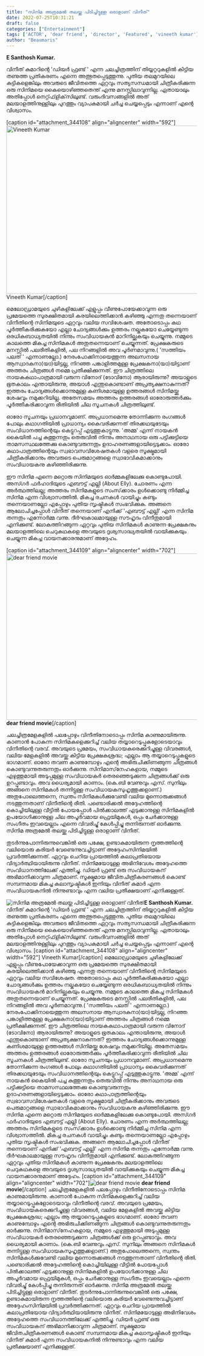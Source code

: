 ```yaml
---
title: "സിനിമ അത്രമേല്‍ തലയ്ക്കു പിടിച്ചിട്ടുള്ള ഒരാളാണ് വിനീത്"
date: 2022-07-25T10:31:21
draft: false
categories: ["Entertainment"]
tags: ['ACTOR', 'dear friend', 'director', 'Featured', 'vineeth kumar']
author: "Beaumaris"
---
```


<strong>E Santhosh Kumar.</strong>

വിനീത് കുമാറിന്റെ 'ഡിയര്‍ ഫ്രണ്ട് ' എന്ന ചലച്ചിത്രത്തിന് തിയ്യറ്ററുകളില്‍ കിട്ടിയ തണുത്ത പ്രതികരണം എന്നെ അത്ഭുതപ്പെടുത്തുന്നു. പുതിയ തലമുറയിലെ കുട്ടികളെങ്കിലും അവരുടെ ജീവിതത്തെ ഏറ്റവും സത്യസന്ധമായി ചിത്രീകരിക്കുന്ന ഒരു സിനിമയെ കൈയൊഴിഞ്ഞതെന്ത് എന്നു മനസ്സിലാവുന്നില്ല. ഏതായാലും അതിപ്പോള്‍ നെറ്റ്ഫ്‌ളിക്‌സിലുണ്ട്. വരുംദിവസങ്ങളില്‍ അത് മലയാളത്തിനുള്ളിലും പുറത്തും വ്യാപകമായി ചര്‍ച്ച ചെയ്യപ്പെടും എന്നാണ് എന്റെ വിശ്വാസം.

[caption id="attachment_344108" align="aligncenter" width="592"]<img class=" wp-image-344108" src="https://cdn.boolokam.com/articles/2022/07/36152769.gif" alt="Vineeth Kumar" width="592" height="443" /> Vineeth Kumar[/caption]

മെലോഡ്രാമയുടെ ചുഴികളിലേക്ക് എളുപ്പം വീണുപോയേക്കാവുന്ന ഒരു പ്രമേയത്തെ സുരക്ഷിതമായി കരയിലെത്തിക്കാന്‍ കഴിഞ്ഞു എന്നതു തന്നെയാണ് വിനീതിന്റെ സിനിമയുടെ ഏറ്റവും വലിയ സവിശേഷത. അതോടൊപ്പം കഥ പൂര്‍ത്തീകരിക്കുകയോ എല്ലാ ചോദ്യങ്ങള്‍ക്കും ഉത്തരം നല്കുകയോ ചെയ്യേണ്ടുന്ന ഒരധികബാധ്യതയില്‍ നിന്നും സംവിധായകന്‍ മാറിനില്ക്കുകയും ചെയ്യുന്നു. നമ്മുടെ കാലത്തെ മികച്ച സിനിമകള്‍ അതുതന്നെയാണ് ചെയ്യുന്നത്. പ്രേക്ഷകരുടെ മനസ്സില്‍ പലരീതികളില്‍, പല നിറങ്ങളില്‍ അവ പൂര്‍ണമാവുന്നു.( 'സത്തിയം പലത് ' എന്നാണല്ലോ.) നേരംപോക്കിനായെത്തുന്ന അലസനായ ആസ്വാദകനാ(യാ)യിട്ടല്ല, നിറഞ്ഞ പങ്കാളിത്തമുള്ള പ്രേക്ഷകനാ(യാ)യിട്ടാണ് അത്തരം ചിത്രങ്ങള്‍ നമ്മെ പ്രതീക്ഷിക്കുന്നത്. ഈ ചിത്രത്തിലെ നായകകഥാപാത്രമായി വരുന്ന വിനോദ് (ടോവിനോ) ആരായിരുന്നു? അയാളുടെ ഭൂതകാലം എന്തായിരുന്നു, അയാള്‍ എന്തുകൊണ്ടാണ് അപ്രത്യക്ഷനാകുന്നത്? ഇത്തരം ചോദ്യങ്ങള്‍ക്കൊന്നുമുള്ള കണിശമായുള്ള ഉത്തരങ്ങള്‍ സിനിമയ്ക്കു ശേഷവും നമുക്കറിയില്ല. അതേസമയം അത്തരം ഉത്തരങ്ങള്‍ ഓരോരുത്തര്‍ക്കും പൂര്‍ത്തീകരിക്കാവുന്ന രീതിയില്‍ ചില സൂചനകള്‍ ചിത്രത്തിലുണ്ട്.

ഓരോ സൂചനയും പ്രധാനവുമാണ്. അപ്രധാനമെന്നു തോന്നിക്കുന്ന രംഗങ്ങള്‍ പോലും കഥാഗതിയില്‍ പ്രാധാന്യം കൈവരിക്കുന്നത് തിരക്കഥയുടേയും സംവിധാനത്തിന്റെയും കെട്ടുറപ്പ് എടുത്തുകാട്ടുന്നു. 'അമ്മ' എന്ന് നായകന്‍ കൈയില്‍ പച്ച കുത്തുന്നതും തെരുവില്‍ നിന്നും അനാഥനായ ഒരു പട്ടിക്കുട്ടിയെ താമസസ്ഥലത്തേക്കു കൊണ്ടുവരുന്നതും ഉദാഹരണങ്ങളായിട്ടെടുക്കാം. ഓരോ കഥാപാത്രത്തിന്റെയും സ്വഭാവസവിശേഷതകള്‍ വളരെ സൂക്ഷ്മമായി ചിത്രീകരിക്കാനും അവരുടെ പെരുമാറ്റങ്ങളെ സ്വാഭാവികമാക്കാനും സംവിധായകനു കഴിഞ്ഞിരിക്കുന്നു.

ഈ സിനിമ എന്നെ മറ്റൊരു സിനിമയുടെ ഓര്‍മ്മകളിലേക്കു കൊണ്ടുപോയി. അസ്ഗര്‍ ഫര്‍ഹാദിയുടെ എബൗട്ട് എല്ലി (About Elly). ചോരണം എന്ന അര്‍ത്ഥത്തിലല്ല; അത്തരം സിനിമകളുടെ സംസ്‌ക്കാരം ഉള്‍ക്കൊണ്ടു നിര്‍മ്മിച്ച സിനിമ എന്ന വിശ്വാസത്തില്‍. മികച്ച രചനകള്‍ വായിച്ചും കണ്ടും തന്നെയാണല്ലോ എപ്പോഴും പുതിയ സൃഷ്ടികള്‍ സംഭവിക്കുക. അങ്ങനെ ആലോചിച്ചപ്പോള്‍ വിനീത് തന്നെയാണ് എനിക്ക് 'എബൗട്ട് എല്ലി' എന്ന സിനിമ തന്നതും എന്നോര്‍മ്മ വന്നു. ദീര്‍ഘകാലമായുള്ള സൗഹൃദം വിനീതുമായി എനിക്കുണ്ട്. ലോകത്തിറങ്ങുന്ന ഏറ്റവും പുതിയ സിനിമകള്‍ കാണുന്ന പ്രേക്ഷകനും മലയാളത്തിലെ ചെറുകഥകളെ അവയുടെ ദൃശ്യസാദ്ധ്യതയില്‍ വായിക്കുകയും ചെയ്യുന്ന മികച്ച വായനക്കാരനുമാണ് അദ്ദേഹം.

[caption id="attachment_344109" align="aligncenter" width="702"]<img class=" wp-image-344109" src="https://cdn.boolokam.com/articles/2022/07/d2ee.jpg" alt="dear friend movie" width="702" height="438" /> <strong>dear friend movie</strong>[/caption]

ചലച്ചിത്രമേളകളില്‍ പലപ്പോഴും വിനീതിനോടൊപ്പം സിനിമ കാണുമായിരുന്നു. കാണാന്‍ പോകുന്ന സിനിമകളെക്കുറിച്ച് വലിയ തയ്യാറെടുപ്പുകളോടെയാവും വിനീതിന്റെ വരവ്. അവയുടെ പ്രമേയം, സംവിധായകരെക്കുറിച്ചുള്ള വിവരങ്ങള്‍, വലിയ മേളകളില്‍ അവയ്ക്കു കിട്ടിയ പ്രേക്ഷകശ്രദ്ധ; എല്ലാം ആ തയ്യാറെടുപ്പുകളുടെ ഭാഗമാണ്. ഓരോ തവണ കാണുമ്പോഴും എന്റെ അഭിരുചിക്കിണങ്ങുന്ന ചിത്രങ്ങള്‍ കൊണ്ടുവന്നുതരുന്നതും ഓര്‍ക്കുന്നു. സിനിമാസ്‌നേഹകളായ, നമ്മുടെ എഴുത്തുമായി അടുപ്പമുള്ള സംവിധായകര്‍ തെരഞ്ഞെടുക്കുന്ന ചിത്രങ്ങള്‍ക്ക് ഒരു ഉറപ്പുണ്ടാവും. അവ ധൈര്യമായി കാണാം. (കെ.ബി വേണുവും എസ്. സുനിലും അങ്ങനെ സിനിമകള്‍ തന്നിട്ടുള്ള സംവിധായകസുഹൃത്തുക്കളാണ്.)
അതുപോലെത്തന്നെ, സ്വന്തം സിനിമകള്‍ക്കുവേണ്ടി വലിയ മുന്നൊരുക്കങ്ങള്‍ നടത്തുന്നതാണ് വിനീതിന്റെ രീതി. പണ്ടൊരിക്കല്‍ അദ്ദേഹത്തിന്റെ കൊച്ചിയിലുള്ള വീട്ടില്‍ പോയപ്പോള്‍ പില്‍ക്കാലത്ത് എടുക്കാനുള്ള സിനിമകളില്‍ ഉപയോഗിക്കാനുള്ള ചില അപൂര്‍വമായ ഫ്രെയിമുകള്‍, ഒപ്പം ചേര്‍ക്കാനുള്ള സംഗീതം ഇവയെല്ലാം എന്നെ വിവരിച്ചു് കേള്‍പ്പിച്ചു തന്നിരുന്നത് ഓര്‍ക്കുന്നു. സിനിമ അത്രമേല്‍ തലയ്ക്കു പിടിച്ചിട്ടുള്ള ഒരാളാണ് വിനീത്.

തുടര്‍ന്നുപോന്നിരുന്നുവെങ്കില്‍ ഒരു പക്ഷേ, ഉണ്ടാകുമായിരുന്ന നൃത്തത്തിന്റെ വലിയൊരു കരിയര്‍ വേണ്ടെന്നുവച്ചിട്ടാണ് അദ്ദേഹംസിനിമയില്‍ പ്രവര്‍ത്തിക്കുന്നത്. ഏറ്റവും ചെറിയ പ്രായത്തില്‍ കലാപ്രതിഭയായ വിദ്യാര്‍ത്ഥിയായിരുന്നു വിനീത്. സിനിമയോടുള്ള അഭിനിവേശം അദ്ദേഹത്തെ സംവിധാനത്തിലേക്ക് എത്തിച്ചു. ഡിയര്‍ ഫ്രണ്ട് ഒരു സംവിധായകന് അഭിമാനിക്കാവുന്ന ചിത്രമാണ്. സൂക്ഷ്മമായ ജീവിതചിത്രീകരണങ്ങള്‍ കൊണ്ട് സമ്പന്നമായ മികച്ച കലാസൃഷ്ടികള്‍ ഇനിയും വിനീത് കുമാര്‍ എന്ന സംവിധായകനില്‍ നിന്നുണ്ടാവും എന്ന വലിയ പ്രതീക്ഷയാണ് എനിക്കുള്ളത്.


![സിനിമ അത്രമേല്‍ തലയ്ക്കു പിടിച്ചിട്ടുള്ള ഒരാളാണ് വിനീത്](https://cdn.boolokam.com/articles/2022/07/36152769.gif)**E Santhosh Kumar.** വിനീത് കുമാറിന്റെ 'ഡിയര്‍ ഫ്രണ്ട് ' എന്ന ചലച്ചിത്രത്തിന് തിയ്യറ്ററുകളില്‍ കിട്ടിയ തണുത്ത പ്രതികരണം എന്നെ അത്ഭുതപ്പെടുത്തുന്നു. പുതിയ തലമുറയിലെ കുട്ടികളെങ്കിലും അവരുടെ ജീവിതത്തെ ഏറ്റവും സത്യസന്ധമായി ചിത്രീകരിക്കുന്ന ഒരു സിനിമയെ കൈയൊഴിഞ്ഞതെന്ത് എന്നു മനസ്സിലാവുന്നില്ല. ഏതായാലും അതിപ്പോള്‍ നെറ്റ്ഫ്‌ളിക്‌സിലുണ്ട്. വരുംദിവസങ്ങളില്‍ അത് മലയാളത്തിനുള്ളിലും പുറത്തും വ്യാപകമായി ചര്‍ച്ച ചെയ്യപ്പെടും എന്നാണ് എന്റെ വിശ്വാസം. [caption id="attachment_344108" align="aligncenter" width="592"] Vineeth Kumar[/caption] മെലോഡ്രാമയുടെ ചുഴികളിലേക്ക് എളുപ്പം വീണുപോയേക്കാവുന്ന ഒരു പ്രമേയത്തെ സുരക്ഷിതമായി കരയിലെത്തിക്കാന്‍ കഴിഞ്ഞു എന്നതു തന്നെയാണ് വിനീതിന്റെ സിനിമയുടെ ഏറ്റവും വലിയ സവിശേഷത. അതോടൊപ്പം കഥ പൂര്‍ത്തീകരിക്കുകയോ എല്ലാ ചോദ്യങ്ങള്‍ക്കും ഉത്തരം നല്കുകയോ ചെയ്യേണ്ടുന്ന ഒരധികബാധ്യതയില്‍ നിന്നും സംവിധായകന്‍ മാറിനില്ക്കുകയും ചെയ്യുന്നു. നമ്മുടെ കാലത്തെ മികച്ച സിനിമകള്‍ അതുതന്നെയാണ് ചെയ്യുന്നത്. പ്രേക്ഷകരുടെ മനസ്സില്‍ പലരീതികളില്‍, പല നിറങ്ങളില്‍ അവ പൂര്‍ണമാവുന്നു.( 'സത്തിയം പലത് ' എന്നാണല്ലോ.) നേരംപോക്കിനായെത്തുന്ന അലസനായ ആസ്വാദകനാ(യാ)യിട്ടല്ല, നിറഞ്ഞ പങ്കാളിത്തമുള്ള പ്രേക്ഷകനാ(യാ)യിട്ടാണ് അത്തരം ചിത്രങ്ങള്‍ നമ്മെ പ്രതീക്ഷിക്കുന്നത്. ഈ ചിത്രത്തിലെ നായകകഥാപാത്രമായി വരുന്ന വിനോദ് (ടോവിനോ) ആരായിരുന്നു? അയാളുടെ ഭൂതകാലം എന്തായിരുന്നു, അയാള്‍ എന്തുകൊണ്ടാണ് അപ്രത്യക്ഷനാകുന്നത്? ഇത്തരം ചോദ്യങ്ങള്‍ക്കൊന്നുമുള്ള കണിശമായുള്ള ഉത്തരങ്ങള്‍ സിനിമയ്ക്കു ശേഷവും നമുക്കറിയില്ല. അതേസമയം അത്തരം ഉത്തരങ്ങള്‍ ഓരോരുത്തര്‍ക്കും പൂര്‍ത്തീകരിക്കാവുന്ന രീതിയില്‍ ചില സൂചനകള്‍ ചിത്രത്തിലുണ്ട്. ഓരോ സൂചനയും പ്രധാനവുമാണ്. അപ്രധാനമെന്നു തോന്നിക്കുന്ന രംഗങ്ങള്‍ പോലും കഥാഗതിയില്‍ പ്രാധാന്യം കൈവരിക്കുന്നത് തിരക്കഥയുടേയും സംവിധാനത്തിന്റെയും കെട്ടുറപ്പ് എടുത്തുകാട്ടുന്നു. 'അമ്മ' എന്ന് നായകന്‍ കൈയില്‍ പച്ച കുത്തുന്നതും തെരുവില്‍ നിന്നും അനാഥനായ ഒരു പട്ടിക്കുട്ടിയെ താമസസ്ഥലത്തേക്കു കൊണ്ടുവരുന്നതും ഉദാഹരണങ്ങളായിട്ടെടുക്കാം. ഓരോ കഥാപാത്രത്തിന്റെയും സ്വഭാവസവിശേഷതകള്‍ വളരെ സൂക്ഷ്മമായി ചിത്രീകരിക്കാനും അവരുടെ പെരുമാറ്റങ്ങളെ സ്വാഭാവികമാക്കാനും സംവിധായകനു കഴിഞ്ഞിരിക്കുന്നു. ഈ സിനിമ എന്നെ മറ്റൊരു സിനിമയുടെ ഓര്‍മ്മകളിലേക്കു കൊണ്ടുപോയി. അസ്ഗര്‍ ഫര്‍ഹാദിയുടെ എബൗട്ട് എല്ലി (About Elly). ചോരണം എന്ന അര്‍ത്ഥത്തിലല്ല; അത്തരം സിനിമകളുടെ സംസ്‌ക്കാരം ഉള്‍ക്കൊണ്ടു നിര്‍മ്മിച്ച സിനിമ എന്ന വിശ്വാസത്തില്‍. മികച്ച രചനകള്‍ വായിച്ചും കണ്ടും തന്നെയാണല്ലോ എപ്പോഴും പുതിയ സൃഷ്ടികള്‍ സംഭവിക്കുക. അങ്ങനെ ആലോചിച്ചപ്പോള്‍ വിനീത് തന്നെയാണ് എനിക്ക് 'എബൗട്ട് എല്ലി' എന്ന സിനിമ തന്നതും എന്നോര്‍മ്മ വന്നു. ദീര്‍ഘകാലമായുള്ള സൗഹൃദം വിനീതുമായി എനിക്കുണ്ട്. ലോകത്തിറങ്ങുന്ന ഏറ്റവും പുതിയ സിനിമകള്‍ കാണുന്ന പ്രേക്ഷകനും മലയാളത്തിലെ ചെറുകഥകളെ അവയുടെ ദൃശ്യസാദ്ധ്യതയില്‍ വായിക്കുകയും ചെയ്യുന്ന മികച്ച വായനക്കാരനുമാണ് അദ്ദേഹം. [caption id="attachment_344109" align="aligncenter" width="702"]![dear friend movie](https://cdn.boolokam.com/articles/2022/07/d2ee.jpg) **dear friend movie**[/caption] ചലച്ചിത്രമേളകളില്‍ പലപ്പോഴും വിനീതിനോടൊപ്പം സിനിമ കാണുമായിരുന്നു. കാണാന്‍ പോകുന്ന സിനിമകളെക്കുറിച്ച് വലിയ തയ്യാറെടുപ്പുകളോടെയാവും വിനീതിന്റെ വരവ്. അവയുടെ പ്രമേയം, സംവിധായകരെക്കുറിച്ചുള്ള വിവരങ്ങള്‍, വലിയ മേളകളില്‍ അവയ്ക്കു കിട്ടിയ പ്രേക്ഷകശ്രദ്ധ; എല്ലാം ആ തയ്യാറെടുപ്പുകളുടെ ഭാഗമാണ്. ഓരോ തവണ കാണുമ്പോഴും എന്റെ അഭിരുചിക്കിണങ്ങുന്ന ചിത്രങ്ങള്‍ കൊണ്ടുവന്നുതരുന്നതും ഓര്‍ക്കുന്നു. സിനിമാസ്‌നേഹകളായ, നമ്മുടെ എഴുത്തുമായി അടുപ്പമുള്ള സംവിധായകര്‍ തെരഞ്ഞെടുക്കുന്ന ചിത്രങ്ങള്‍ക്ക് ഒരു ഉറപ്പുണ്ടാവും. അവ ധൈര്യമായി കാണാം. (കെ.ബി വേണുവും എസ്. സുനിലും അങ്ങനെ സിനിമകള്‍ തന്നിട്ടുള്ള സംവിധായകസുഹൃത്തുക്കളാണ്.) അതുപോലെത്തന്നെ, സ്വന്തം സിനിമകള്‍ക്കുവേണ്ടി വലിയ മുന്നൊരുക്കങ്ങള്‍ നടത്തുന്നതാണ് വിനീതിന്റെ രീതി. പണ്ടൊരിക്കല്‍ അദ്ദേഹത്തിന്റെ കൊച്ചിയിലുള്ള വീട്ടില്‍ പോയപ്പോള്‍ പില്‍ക്കാലത്ത് എടുക്കാനുള്ള സിനിമകളില്‍ ഉപയോഗിക്കാനുള്ള ചില അപൂര്‍വമായ ഫ്രെയിമുകള്‍, ഒപ്പം ചേര്‍ക്കാനുള്ള സംഗീതം ഇവയെല്ലാം എന്നെ വിവരിച്ചു് കേള്‍പ്പിച്ചു തന്നിരുന്നത് ഓര്‍ക്കുന്നു. സിനിമ അത്രമേല്‍ തലയ്ക്കു പിടിച്ചിട്ടുള്ള ഒരാളാണ് വിനീത്. തുടര്‍ന്നുപോന്നിരുന്നുവെങ്കില്‍ ഒരു പക്ഷേ, ഉണ്ടാകുമായിരുന്ന നൃത്തത്തിന്റെ വലിയൊരു കരിയര്‍ വേണ്ടെന്നുവച്ചിട്ടാണ് അദ്ദേഹംസിനിമയില്‍ പ്രവര്‍ത്തിക്കുന്നത്. ഏറ്റവും ചെറിയ പ്രായത്തില്‍ കലാപ്രതിഭയായ വിദ്യാര്‍ത്ഥിയായിരുന്നു വിനീത്. സിനിമയോടുള്ള അഭിനിവേശം അദ്ദേഹത്തെ സംവിധാനത്തിലേക്ക് എത്തിച്ചു. ഡിയര്‍ ഫ്രണ്ട് ഒരു സംവിധായകന് അഭിമാനിക്കാവുന്ന ചിത്രമാണ്. സൂക്ഷ്മമായ ജീവിതചിത്രീകരണങ്ങള്‍ കൊണ്ട് സമ്പന്നമായ മികച്ച കലാസൃഷ്ടികള്‍ ഇനിയും വിനീത് കുമാര്‍ എന്ന സംവിധായകനില്‍ നിന്നുണ്ടാവും എന്ന വലിയ പ്രതീക്ഷയാണ് എനിക്കുള്ളത്.
